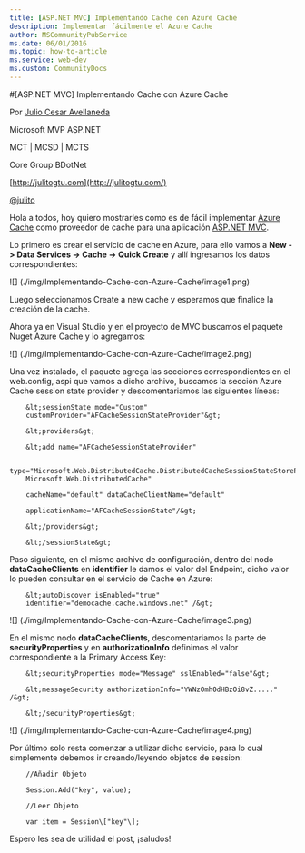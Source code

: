 ```yaml
---
title: [ASP.NET MVC] Implementando Cache con Azure Cache
description: Implementar fácilmente el Azure Cache
author: MSCommunityPubService
ms.date: 06/01/2016
ms.topic: how-to-article
ms.service: web-dev
ms.custom: CommunityDocs
---
```









#[ASP.NET MVC] Implementando Cache con Azure Cache

Por [Julio Cesar
Avellaneda](http://mvp.microsoft.com/en-us/MVP/Julio%20Cesar%20Avellaneda-4038198)

Microsoft MVP ASP.NET

MCT | MCSD | MCTS

Core Group BDotNet

[http://julitogtu.com](http://julitogtu.com/)

[@julito](https://twitter.com/julitogtu)

Hola a todos, hoy quiero mostrarles como es de fácil implementar [Azure
Cache](http://www.windowsazure.com/en-us/documentation/services/cache/)
como proveedor de cache para una aplicación [ASP.NET
MVC](http://julitogtu.com/category/asp-net-mvc/).

Lo primero es crear el servicio de cache en Azure, para ello vamos a
**New -&gt; Data Services -&gt; Cache -&gt; Quick Create** y allí
ingresamos los datos correspondientes:

![] (./img/Implementando-Cache-con-Azure-Cache/image1.png)

Luego seleccionamos Create a new cache y esperamos que finalice la
creación de la cache.

Ahora ya en Visual Studio y en el proyecto de MVC buscamos el paquete
Nuget Azure Cache y lo agregamos:

![] (./img/Implementando-Cache-con-Azure-Cache/image2.png)

Una vez instalado, el paquete agrega las secciones correspondientes en
el web.config, aspi que vamos a dicho archivo, buscamos la sección Azure
Cache session state provider y descomentariamos las siguientes líneas:


```
    &lt;sessionState mode="Custom"
    customProvider="AFCacheSessionStateProvider"&gt;

    &lt;providers&gt;

    &lt;add name="AFCacheSessionStateProvider"

    type="Microsoft.Web.DistributedCache.DistributedCacheSessionStateStoreProvider,
    Microsoft.Web.DistributedCache"

    cacheName="default" dataCacheClientName="default"

    applicationName="AFCacheSessionState"/&gt;

    &lt;/providers&gt;

    &lt;/sessionState&gt;
```
Paso siguiente, en el mismo archivo de configuración, dentro del nodo
**dataCacheClients** en **identifier** le damos el valor del Endpoint,
dicho valor lo pueden consultar en el servicio de Cache en Azure:


```
    &lt;autoDiscover isEnabled="true"
    identifier="democache.cache.windows.net" /&gt;
```


![] (./img/Implementando-Cache-con-Azure-Cache/image3.png)

En el mismo nodo **dataCacheClients**, descomentariamos la parte de
**securityProperties** y en **authorizationInfo** definimos el valor
correspondiente a la Primary Access Key:

```
    &lt;securityProperties mode="Message" sslEnabled="false"&gt;

    &lt;messageSecurity authorizationInfo="YWNzOmh0dHBzOi8vZ....." /&gt;

    &lt;/securityProperties&gt;
```

![] (./img/Implementando-Cache-con-Azure-Cache/image4.png)

Por último solo resta comenzar a utilizar dicho servicio, para lo cual
simplemente debemos ir creando/leyendo objetos de session:

```
    //Añadir Objeto

    Session.Add("key", value);

    //Leer Objeto

    var item = Session\["key"\];
```

Espero les sea de utilidad el post, ¡saludos!


